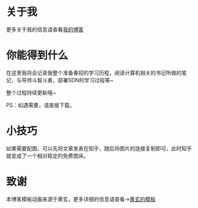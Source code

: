 # 关于我  
更多关于我的信息请查看[我的博客](https://xinh79.github.io/about/)  

# 你能得到什么

在这里我将会记录我整个准备春招的学习历程，阅读计算机相关的书记所做的笔记，与导师斗智斗勇，部署SDN的学习过程等~

整个过程持续更新哦~

PS：如遇需要，请直接下载。

# 小技巧

如果需要配图，可以先将文章发表在知乎，随后将图片的连接复制即可，此时知乎就变成了一个相对稳定的免费图床。

# 致谢  
本博客模板动画来源于黄玄，更多详细的信息请查看->[黄玄的模板](https://github.com/Huxpro/huxpro.github.io)  


